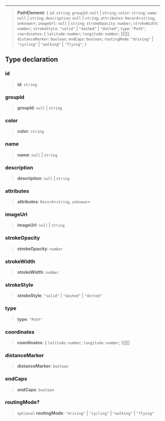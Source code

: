 ***

> **PathElement**: \{ `id`: `string`; `groupId`: `null` | `string`; `color`: `string`; `name`: `null` | `string`; `description`: `null` | `string`; `attributes`: `Record`\<`string`, `unknown`>; `imageUrl`: `null` | `string`; `strokeOpacity`: `number`; `strokeWidth`: `number`; `strokeStyle`: `"solid"` | `"dashed"` | `"dotted"`; `type`: `"Path"`; `coordinates`: \{ `latitude`: `number`; `longitude`: `number`; }\[]\[]; `distanceMarker`: `boolean`; `endCaps`: `boolean`; `routingMode`: `"driving"` | `"cycling"` | `"walking"` | `"flying"`; }

## Type declaration

### id

> **id**: `string`

### groupId

> **groupId**: `null` | `string`

### color

> **color**: `string`

### name

> **name**: `null` | `string`

### description

> **description**: `null` | `string`

### attributes

> **attributes**: `Record`\<`string`, `unknown`>

### imageUrl

> **imageUrl**: `null` | `string`

### strokeOpacity

> **strokeOpacity**: `number`

### strokeWidth

> **strokeWidth**: `number`

### strokeStyle

> **strokeStyle**: `"solid"` | `"dashed"` | `"dotted"`

### type

> **type**: `"Path"`

### coordinates

> **coordinates**: \{ `latitude`: `number`; `longitude`: `number`; }\[]\[]

### distanceMarker

> **distanceMarker**: `boolean`

### endCaps

> **endCaps**: `boolean`

### routingMode?

> `optional` **routingMode**: `"driving"` | `"cycling"` | `"walking"` | `"flying"`
